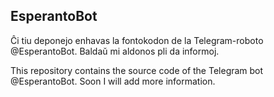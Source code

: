 ## EsperantoBot

Ĉi tiu deponejo enhavas la fontokodon de la Telegram-roboto @EsperantoBot. Baldaŭ mi aldonos pli da informoj.

This repository contains the source code of the Telegram bot @EsperantoBot. Soon I will add more information.
